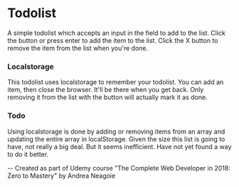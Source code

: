 # Todolist

A simple todolist which accepts an input in the field to add to the list.
Click the button or press enter to add the item to the list.
Click the X button to remove the item from the list when you're done.

### Localstorage
This todolist uses localstorage to remember your todolist. You can add an item, then close the browser. It'll be there when you get back. Only removing it from the list with the button will actually mark it as done.

### Todo
Using localstorage is done by adding or removing items from an array and updating the entire array in localStorage. Given the size this list is going to have, not really a big deal. But it seems inefficient. Have not yet found a way to do it better.

-- Created as part of Udemy course "The Complete Web Developer in 2018: Zero to Mastery" by Andrea Neagoie
